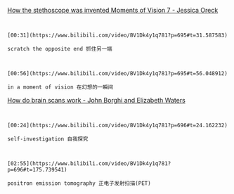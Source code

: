 [How the stethoscope was invented   Moments of Vision 7 - Jessica Oreck](https://www.bilibili.com/video/BV1Dk4y1q781?p=695)

```ad-note


[00:31](https://www.bilibili.com/video/BV1Dk4y1q781?p=695#t=31.587583)

scratch the opposite end 抓住另一端

```

```ad-note


[00:56](https://www.bilibili.com/video/BV1Dk4y1q781?p=695#t=56.048912)

in a moment of vision 在幻想的一瞬间

```

[How do brain scans work - John Borghi and Elizabeth Waters](https://www.bilibili.com/video/BV1Dk4y1q781?p=696)

```ad-note


[00:24](https://www.bilibili.com/video/BV1Dk4y1q781?p=696#t=24.162232)

self-investigation 自我探究

```

```ad-note


[02:55](https://www.bilibili.com/video/BV1Dk4y1q781?p=696#t=175.739541)

positron emission tomography 正电子发射扫描(PET)

```